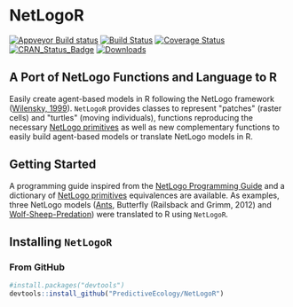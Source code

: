 # NetLogoR

[![Appveyor Build status](https://ci.appveyor.com/api/projects/status/k65nup6cuqr5p2hy/branch/master?svg=true)](https://ci.appveyor.com/project/achubaty/netlogor/branch/master)
[![Build Status](https://travis-ci.org/PredictiveEcology/NetLogoR.svg?branch=master)](https://travis-ci.org/PredictiveEcology/NetLogoR)
[![Coverage Status](https://coveralls.io/repos/PredictiveEcology/NetLogoR/badge.svg?branch=master)](https://coveralls.io/r/PredictiveEcology/NetLogoR?branch=master)
[![CRAN_Status_Badge](http://www.r-pkg.org/badges/version/NetLogoR)](https://cran.r-project.org/package=NetLogoR)
[![Downloads](http://cranlogs.r-pkg.org/badges/grand-total/NetLogoR)](https://cran.r-project.org/package=NetLogoR)

## A Port of NetLogo Functions and Language to R

Easily create agent-based models in R following the NetLogo framework ([Wilensky, 1999](http://ccl.northwestern.edu/netlogo/)).
`NetLogoR` provides classes to represent "patches" (raster cells) and "turtles" (moving individuals), functions reproducing the necessary [NetLogo primitives](https://ccl.northwestern.edu/netlogo/docs/dictionary.html) as well as new complementary functions to easily build agent-based models or translate NetLogo models in R.

## Getting Started

A programming guide inspired from the [NetLogo Programming Guide](https://ccl.northwestern.edu/netlogo/docs/programming.html) and a dictionary of [NetLogo primitives](https://ccl.northwestern.edu/netlogo/docs/dictionary.html) equivalences are available.
As examples, three NetLogo models ([Ants](http://ccl.northwestern.edu/netlogo/models/Ants), Butterfly (Railsback and Grimm, 2012) and [Wolf-Sheep-Predation](http://ccl.northwestern.edu/netlogo/models/WolfSheepPredation)) were translated to R using `NetLogoR`.

## Installing `NetLogoR`

### From GitHub

```r
#install.packages("devtools")
devtools::install_github("PredictiveEcology/NetLogoR")
```
